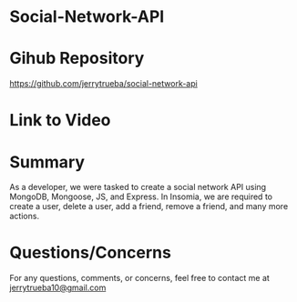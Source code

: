 # Social-Network-API

# Gihub Repository

https://github.com/jerrytrueba/social-network-api

# Link to Video


# Summary
As a developer, we were tasked to create a social network API using MongoDB, Mongoose, JS, and Express. In Insomia, we are required to create a user, delete a user, add a friend, remove a friend, and many more actions.


# Questions/Concerns
For any questions, comments, or concerns, feel free to contact me at jerrytrueba10@gmail.com
